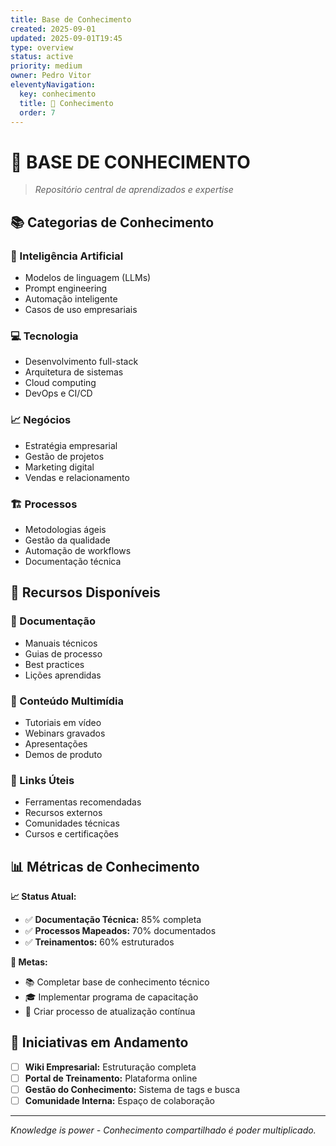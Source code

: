 ```yaml
---
title: Base de Conhecimento
created: 2025-09-01
updated: 2025-09-01T19:45
type: overview
status: active
priority: medium
owner: Pedro Vitor
eleventyNavigation:
  key: conhecimento
  title: 🧠 Conhecimento
  order: 7
---
```


# 🧠 **BASE DE CONHECIMENTO**

> *Repositório central de aprendizados e expertise*

## 📚 **Categorias de Conhecimento**

### **🤖 Inteligência Artificial**
- Modelos de linguagem (LLMs)
- Prompt engineering
- Automação inteligente
- Casos de uso empresariais

### **💻 Tecnologia**
- Desenvolvimento full-stack
- Arquitetura de sistemas
- Cloud computing
- DevOps e CI/CD

### **📈 Negócios**
- Estratégia empresarial
- Gestão de projetos
- Marketing digital
- Vendas e relacionamento

### **🏗️ Processos**
- Metodologias ágeis
- Gestão da qualidade
- Automação de workflows
- Documentação técnica

## 🎯 **Recursos Disponíveis**

### **📖 Documentação**
- Manuais técnicos
- Guias de processo
- Best practices
- Lições aprendidas

### **🎥 Conteúdo Multimídia**  
- Tutoriais em vídeo
- Webinars gravados
- Apresentações
- Demos de produto

### **🔗 Links Úteis**
- Ferramentas recomendadas
- Recursos externos
- Comunidades técnicas
- Cursos e certificações

## 📊 **Métricas de Conhecimento**

**📈 Status Atual:**
- ✅ **Documentação Técnica:** 85% completa
- ✅ **Processos Mapeados:** 70% documentados
- ✅ **Treinamentos:** 60% estruturados

**🎯 Metas:**
- 📚 Completar base de conhecimento técnico
- 🎓 Implementar programa de capacitação
- 🔄 Criar processo de atualização contínua

## 🚀 **Iniciativas em Andamento**

- [ ] **Wiki Empresarial:** Estruturação completa
- [ ] **Portal de Treinamento:** Plataforma online  
- [ ] **Gestão do Conhecimento:** Sistema de tags e busca
- [ ] **Comunidade Interna:** Espaço de colaboração

---

*Knowledge is power - Conhecimento compartilhado é poder multiplicado.*
